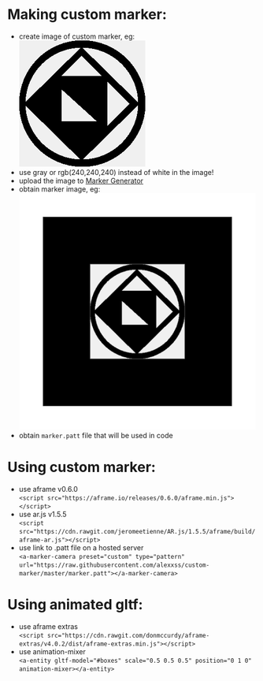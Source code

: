 # Making custom marker:
- create image of custom marker, eg:<br>
![image](./marker.png)
- use gray or rgb(240,240,240) instead of white in the image!
- upload the image to [Marker Generator](https://jeromeetienne.github.io/AR.js/three.js/examples/marker-training/examples/generator.html)
- obtain marker image, eg:<br>
![marker](./marker2.png)
- obtain `marker.patt` file that will be used in code

# Using custom marker:
- use aframe v0.6.0 <br>
`<script src="https://aframe.io/releases/0.6.0/aframe.min.js"></script>`
- use ar.js v1.5.5 <br>
`<script src="https://cdn.rawgit.com/jeromeetienne/AR.js/1.5.5/aframe/build/aframe-ar.js"></script>`
- use link to .patt file on a hosted server <br>
`<a-marker-camera preset="custom" type="pattern" url="https://raw.githubusercontent.com/alexxss/custom-marker/master/marker.patt"></a-marker-camera>`

# Using animated gltf:
- use aframe extras<br>
`<script src="https://cdn.rawgit.com/donmccurdy/aframe-extras/v4.0.2/dist/aframe-extras.min.js"></script>`
- use animation-mixer<br>
`<a-entity gltf-model="#boxes" scale="0.5 0.5 0.5" position="0 1 0" animation-mixer></a-entity>`

